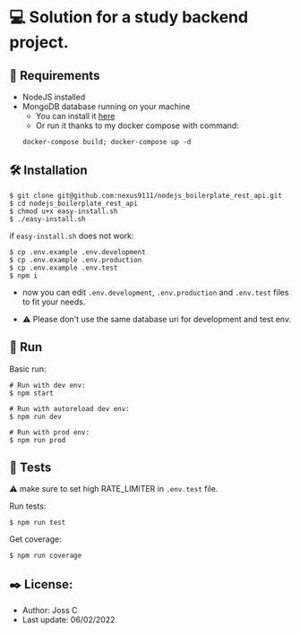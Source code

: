 # 💻 Solution for a study backend project.

## 🔎 Requirements

- NodeJS installed
- MongoDB database running on your machine
    - You can install it <a href="https://www.mongodb.com/docs/manual/administration/install-community/">here</a>
    - Or run it thanks to my docker compose with command: 
    ```console
    docker-compose build; docker-compose up -d
    ```

## 🛠 Installation

```console
$ git clone git@github.com:nexus9111/nodejs_boilerplate_rest_api.git
$ cd nodejs_boilerplate_rest_api
$ chmod u+x easy-install.sh
$ ./easy-install.sh
```

if `easy-install.sh` does not work:

```console
$ cp .env.example .env.development
$ cp .env.example .env.production
$ cp .env.example .env.test
$ npm i
```

- now you can edit `.env.development`, `.env.production` and `.env.test` files to fit your needs.

- ⚠️ Please don't use the same database uri for development and test env.

## 🚀 Run

Basic run:

```console
# Run with dev env:
$ npm start

# Run with autoreload dev env:
$ npm run dev

# Run with prod env:
$ npm run prod
```

## 🧪 Tests

⚠️ make sure to set high RATE_LIMITER in `.env.test` file.

Run tests:

```console
$ npm run test
```

Get coverage:

```console
$ npm run coverage
```

## ✒️ License:

- Author: Joss C
- Last update: 06/02/2022